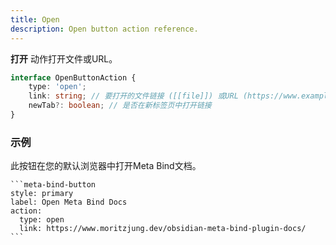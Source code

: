 ```yaml
---
title: Open
description: Open button action reference.
---
```


**打开** 动作打开文件或URL。

```ts
interface OpenButtonAction {
	type: 'open';
	link: string; // 要打开的文件链接 ([[file]]) 或URL (https://www.example.com)
	newTab?: boolean; // 是否在新标签页中打开链接
}
```

### 示例

此按钮在您的默认浏览器中打开Meta Bind文档。

````custom_markdown {5-6}
```meta-bind-button
style: primary
label: Open Meta Bind Docs
action:
  type: open
  link: https://www.moritzjung.dev/obsidian-meta-bind-plugin-docs/
```
````